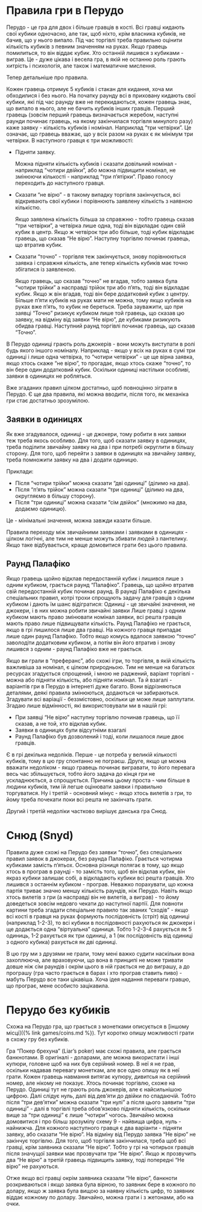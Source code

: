 # Правила гри в Перудо

Перудо - це гра для двох і більше гравців в кості. 
Всі гравці кидають свої кубики одночасно, але так, щоб ніхто, крім власника кубиків, не бачив, що у нього випало. 
Під час торгівлі треба правильно оцінити кількість кубиків з певним значенням на руках. 
Якщо гравець помилиться, то він віддає кубик. 
Хто останній лишився з кубиками - виграв. 
Це - дуже цікава і весела гра, в якій не останню роль грають хитрість і психологія, але також і математичне мислення. 

Тепер детальніше про правила.

Кожен гравець отримує 5 кубиків і стакан для кидання, хоча ми обходилися і без нього. 
На початку раунду всі в приховану кидають свої кубики, які під час раунду вже не перекидаються, кожен гравець знає, що випало в нього, але не бачить кубиків інших гравців. 
Перший гравець (зовсім перший гравець визначається жеребом, наступні раунди починає гравець, на якому закінчилася торгівля минулого разу) каже заявку - кількість кубиків і номінал. 
Наприклад “три четвірки”. 
Це означає, що гравець вважає, що у всіх разом на руках є як мінімум три четвірки. 
В наступного гравця є три можливості:

 - Підняти  заявку. 
	
	Можна підняти кількість кубиків і сказати довільний номінал - наприклад “чотири двійки”, або можна підвищити номінал, не змінюючи кількості - наприклад “три п’ятірки”. 
	Право голосу переходить до наступного гравця.
 
 - Сказати “не вірю” - в такому випадку торгівля закінчується, всі відкривають свої кубики і порівнюють заявлену кількість з наявною кількістю. 

	Якщо заявлена кількість більша за справжню - тобто гравець сказав “три четвірки”, а четвірка лише одна, тоді він відкладає один свій кубик в центр. 
	Якщо ж четвірок три або більше, тоді кубик відкладає гравець, що сказав “Не вірю”. 
	Наступну торгівлю починає гравець, що втратив кубик.
 
 - Сказати “точно” - торгівля теж закінчується, знову порівнюються заявка і справжня кількість, але тепер кількість кубиків має точно збігатися із заявленою. 

	Якщо гравець, що сказав “точно” не вгадав, тобто заявка була “чотири трійки” а насправді трійок три або п’ять, тоді він відкладає кубик. 
	Якщо ж він вгадав, тоді він бере додатковий кубик з центру. 
	Більше п’яти кубиків на руках мати не можна, тому якщо кубиків на руках вже п’ять, то кубик не береться. 
	Треба зауважити, що при заявці “Точно” ризикує кубиком лише той гравець, що сказав цю заявку, на відміну від заявки “Не вірю”, де кубиками ризикують обидва гравці. 
	Наступний раунд торгівлі починає гравець, що сказав “Точно”.

В Перудо одиниці грають роль джокерів - вони можуть виступати в ролі будь якого іншого номіналу. 
Наприклад - якщо у всіх на руках в сумі три одиниці і лише одна четвірка, то “чотири четвірки” - це ще вірна заявка, якщо хтось скаже “не вірю”, то прогадає, якщо хтось скаже “точно”, то він бере один додатковий кубик. 
Оскільки одиниці настільки особливі, заявки в одиницях не робляться.

Вже згаданих правил цілком достатньо, щоб повноцінно зіграти в Перудо. 
Є ще два правила, які можна вводити, після того, як механіка гри стає достатньо зрозумілою.

## Заявки в одиницях
Як вже згадувалося, одиниці - це джокери, тому робити в них заявки теж треба якось особливо. 
Для того, щоб сказати заявку в одиницях, треба поділити звичайну заявку на два і при потребі округлити в більшу сторону. 
Для того, щоб перейти з заявки в одиницях на звичайну заявку, треба помножити заявку на два і додати одиницю. 

Приклади:

 - Після “чотири трійки” можна сказати “дві одиниці” (ділимо на два).
 - Після “п’ять трійок” можна сказати “три одиниці” (ділимо на два, округляємо в більшу сторону).
 - Після “три одиниці” можна сказати “сім двійок” (множимо на два, додаємо одиницю).

Це - мінімальні значення, можна завжди казати більше.

Правила переходу між звичайними заявками і заявками в одиницях - цілком логічні, але тим не менше можуть збивати людей з пантелику. 
Якщо таке відбувається, краще домовитися грати без цього правила.

## Раунд Палафіко

Якщо гравець щойно відклав передостанній кубик і лишився лише з одним кубиком, грається раунд “Палафіко”. 
Гравець, що щойно втратив свій передостанній кубик починає раунд. 
В раунді Палафіко є декілька спеціальних правил, котрі трохи спрощують задачу для гравців з одним кубиком і дають їм шанс відігратися:
Одиниці - це звичайні значення, не джокери, і в них можна робити звичайні заявки
Лише гравці з одним кубиком мають право змінювати номінал заявки, всі решта гравців мають право лише підвищувати кількість.
Раунд Палафіко не грається, якщо в грі лишилося лише два гравці.
На кожного гравця припадає лише один раунд Палафіко. 
Тобто якщо комусь вдалося заявкою “точно” заволодіти додатковим кубиком, а потім він його втратив і знову лишився з одним - раунд Палафіко вже не грається.

Якщо ви грали в “преферанс”, або схожі ігри, то торгівля, в якій кількість важливіша за номінал, є цілком природньою. 
Тим не менше на багатьох ресурсах згадується спрощений, і мною не раджений, варіант торгівлі - можна або підняти кількість, або підняти номінал. 
Та й взагалі - варіантів гри в Перудо в інтернеті дуже багато. 
Вони відрізняються деталями, деякі правила змінюються, додаються чи забираються. 
Згадувати всі варіації - беззмістовно, оскільки це може лише заплутати. 
Згадаю лише відмінності, які використовували ми в нашій грі:

 - При заявці “Не вірю” наступну торгівлю починав гравець, що її сказав, а не той, хто відклав кубик.
 - Заявки в одиницях були відсутніми взагалі
 - Раунд Палафіко був дозволений і тоді, коли лишалося лише двоє гравців.

Є в грі декілька недоліків. 
Перше - це потреба у великій кількості кубиків, тому в цю гру спонтанно не пограєш. 
Друге, якщо це можна вважати недоліком - якщо гравець починає вигравати, то його перевага весь час збільшується, тобто його задача до кінця гри не ускладнюється, а спрощується. 
Причина цьому проста - чим більше в людини кубиків, тим їй легше оцінювати заявки і правильно торгуватися. 
Ну і третій - основний мінус - якщо хтось вилетів з гри, то йому треба почекати поки всі решта не закінчать грати. 

Другий і третій недоліки частково вирішує данська гра Снюд.

# Снюд (Snyd)

Правила дуже схожі на Перудо без заявки “точно”, без спеціальних правил заявок в джокерах, без раунда Палафіко. 
Грається чотирма кубиками замість п’ятьох. 
Основна різниця полягає в тому, що якщо хтось в програв в раунді - то замість того, щоб він відклав кубик, він якраз кубики залишає собі, а відкладають кубики всі решта гравців. 
Хто лишився з останнім кубиком - програв. 
Неважко порахувати, що кожна партія триває значно меншу кількість раундів, ніж Перудо. 
Навіть якщо хтось вилетів з гри (а насправді він не вилетів, а виграв) - то йому доведеться зовсім недовго чекати до наступної партії.
Для повноти картини треба згадати спеціальне правило так званих “сходів” - якщо всі кості в гравця на руках формують послідовність (стріт) від одиниці (наприклад 1-2-3), то всі кубики в послідовності рахуються як джокери і ще додається одна “віртуальна” одиниця. 
Тобто 1-2-3-4 рахується як 5 одиниць, 1-2 рахується як три одиниці, а 1 (як послідовність від одиниці з одного кубика) рахується як дві одиниці.

В цю гру ми з друзями не грали, тому мені важко судити наскільки вона захоплююча, але враховуючи, що вона в принципі не може тривати довше ніж сім раундів і окрім цього в ній грається не до виграшу, а до програшу (гра часто грається в барах і хто програв ставить пиво) - мабуть Перудо все таки цікавіша. 
Хоча ідея надання переваги гравцю, що програє, мене особисто зацікавила.

# Перудо без кубиків

Схожа на Перудо гра, що грається з монетками описується в [іншому місці]({% link games/coins.md %}). 
Тут коротко опишу можливості грати в схожу гру без кубиків.

Гра “Покер брехуна” (Liar’s poker) має схожі правила, але грається банкнотами. 
В оригіналі - доларами, але можна використати і інші купюри, головне щоб на них був серійний номер. 
В неї я не грав, оскільки надавав перевагу монеткам, але все одно опишу як в неї грати. 
Кожен гравець навмання витягає купюру, дивитсья на серійний номер, але нікому не показує. 
Хтось починає торгівлю, схоже на Перудо. 
Одиниці тут не грають роль джокерів, але є найсильнішою цифрою. 
Далі слідує нуль, далі від дев’яти до двійки по спадаючій. 
Тобто після “три дев’ятки” можна сказати “три нулі” а після цього заявити “три одиниці” - далі в торгівлі треба обов’язково підняти кількість, оскільки вище за “три одиниці” є лише “чотири” чогось. 
Звичайно можна домовитися і про більш зрозумілу схему 9 - найвища цифра, нуль - найнижча. 
Для кожного наступного гравця є два варіанти - підняти заявку, або сказати “Не вірю”. 
На відміну від Перудо заявка “Не вірю” не закінчує торгівлю. 
Для того, щоб торгівля закінчилася, треба щоб всі гравці, крім заявника сказали “Не вірю”. 
Тобто у грі на чотирьох гравців після значущої заявки має прозвучати три “Не вірю”. 
Якщо ж прозвучить два “Не вірю” а третій гравець підвищить заявку, тоді попередні “Не вірю” не рахуються.

Отже якщо всі гравці окрім заявника сказали “Не вірю”, банкноти розкриваються і якщо заявка була вірною, то заявник бере в кожного по долару, якщо ж заявка була вищою за наявну кількість цифр, то заявник віддає кожному по долару. 
Звичайно, можна грати і з жетонами, або на очки.
